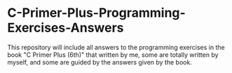 # C-Primer-Plus-Programming-Exercises-Answers
This repository will include all answers to the programming exercises in the book "C Primer Plus (6th)" that written by me, some are totally written by myself, and some are guided by the answers given by the book.

